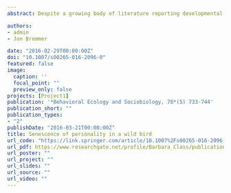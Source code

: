 ```yaml
---
abstract: Despite a growing body of literature reporting developmental changes in personality, few studies have adopted a lifetime perspective to study age-related changes in personality traits. Since most personality traits are heritable and linked with fitness, ontogenetic changes can have evolutionary implications. In this paper, we explore age-related changes in two behavioral responses to handling, both of which are heritable and associated with fitness, in wild blue tits. We find that one of these responses (handling aggression), which is positively correlated with fitness, declines with age. We show that this age-related decline is not due to selective disappearance, but occurs also within individuals, which confirms that this personality trait undergoes a senescent decline in the wild. We further find that individuals differ significantly in their rate of ageing but found no statistical support for the presence of genotype-age interactions on personality. Future research on personality would benefit from a more explicit lifetime perspective. 

authors:
- admin
- Jon Brommer

date: "2016-02-29T00:00:00Z"
doi: "10.1007/s00265-016-2096-0"
featured: false
image:
  caption: ''
  focal_point: ""
  preview_only: false
projects: [Project1]
publication: '*Behavioral Ecology and Sociobiology, 70*(5) 733-744'
publication_short: ""
publication_types:
- "2"
publishDate: "2016-03-21T00:00:00Z"
title: Senescence of personality in a wild bird
url_code: "https://link.springer.com/article/10.1007%2Fs00265-016-2096-0#Sec13"
url_pdf: https://www.researchgate.net/profile/Barbara_Class/publication/299282802_Senescence_of_personality_in_a_wild_bird/links/5729b12008aef7c7e2c13334.pdf
url_poster: ""
url_project: ""
url_slides: ""
url_source: ""
url_video: ""
---
```


